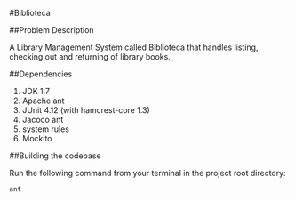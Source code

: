 #Biblioteca

##Problem Description

A Library Management System called Biblioteca that handles listing, checking out and returning of library books.

##Dependencies

1. JDK 1.7
2. Apache ant
3. JUnit 4.12 (with hamcrest-core 1.3)
4. Jacoco ant
5. system rules
6. Mockito


##Building the codebase

Run the following command from your terminal in the project root directory:
`````
ant
`````